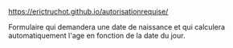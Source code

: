 https://erictruchot.github.io/autorisationrequise/

Formulaire qui demandera une date de naissance et qui calculera automatiquement l'age en fonction de la date du jour.
